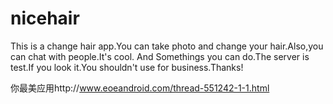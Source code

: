 nicehair
========
This is a change hair app.You can take photo and change your hair.Also,you can chat with people.It's cool.
And Somethings you can do.The server is test.If you look it.You shouldn't use for business.Thanks!

你最美应用http://www.eoeandroid.com/thread-551242-1-1.html
